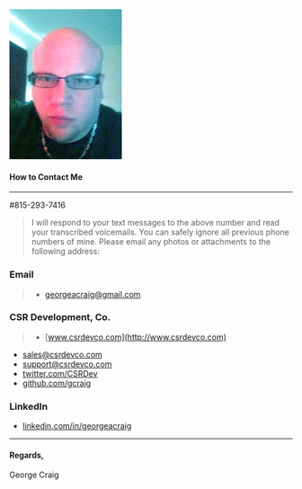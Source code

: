 <img src="george-craig.jpg">

#### How to Contact Me
***
#815-293-7416
> I will respond to your text messages to the above number and read your transcribed voicemails. You can safely ignore all previous phone numbers of mine. Please email any photos or attachments to the following address:

### Email
> - [georgeacraig@gmail.com](mailto:georgeacraig@gmail.com)

### CSR Development, Co.
> - [www.csrdevco.com](http://www.csrdevco.com)
- [sales@csrdevco.com](mailto:sales@csrdevco.com)
- [support@csrdevco.com](mailto:sales@csrdevco.com)
- [twitter.com/CSRDev](http://www.twitter.com/CSRDev)
- [github.com/gcraig](http://www.github.com/gcraig)

### LinkedIn
- [linkedin.com/in/georgeacraig](http://www.linkedin.com/in/georgeacraig)

***

#### Regards, 
George Craig